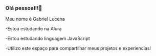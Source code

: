 ### Olá pessoal!!👋

Meu nome é Gabriel Lucena

-Estou estudando na Alura

-Estou estudando linguagem JavaScript

-Utilizo este espaço para compartilhar meus projetos e experiencias!
